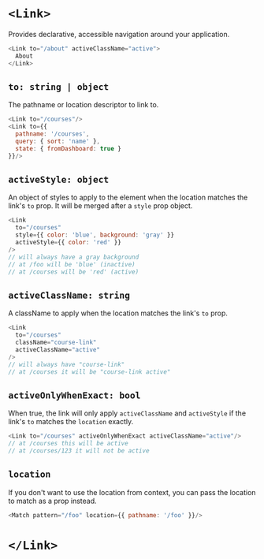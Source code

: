 # `<Link>`

Provides declarative, accessible navigation around your application.

```js
<Link to="/about" activeClassName="active">
  About
</Link>
```

## `to: string | object`

The pathname or location descriptor to link to.

```js
<Link to="/courses"/>
<Link to={{
  pathname: '/courses',
  query: { sort: 'name' },
  state: { fromDashboard: true }
}}/>
```

## `activeStyle: object`

An object of styles to apply to the element when the location matches
the link's `to` prop. It will be merged after a `style` prop object.

```js
<Link
  to="/courses"
  style={{ color: 'blue', background: 'gray' }}
  activeStyle={{ color: 'red' }}
/>
// will always have a gray background
// at /foo will be 'blue' (inactive)
// at /courses will be 'red' (active)
```

## `activeClassName: string`

A className to apply when the location matches the link's `to` prop.

```js
<Link
  to="/courses"
  className="course-link"
  activeClassName="active"
/>
// will always have "course-link"
// at /courses it will be "course-link active"
```

## `activeOnlyWhenExact: bool`

When true, the link will only apply `activeClassName` and `activeStyle`
if the link's `to` matches the `location` exactly.

```js
<Link to="/courses" activeOnlyWhenExact activeClassName="active"/>
// at /courses this will be active
// at /courses/123 it will not be active
```

## `location`

If you don't want to use the location from context, you can pass the
location to match as a prop instead.

```js
<Match pattern="/foo" location={{ pathname: '/foo' }}/>
```

# `</Link>`
